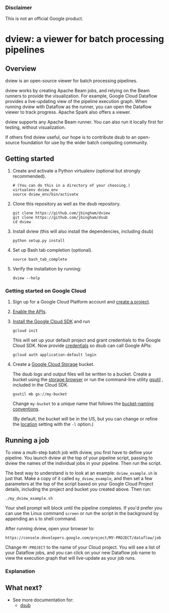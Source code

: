 ### Disclaimer

This is not an official Google product.

# dview: a viewer for batch processing pipelines

## Overview

dview is an open-source viewer for batch processing pipelines. 

dview works by creating Apache Beam jobs, and relying on the Beam runners to
provide the visualization. For example, Google Cloud Dataflow provides a
live-updating view of the pipeline execution graph. When running dview
with Dataflow as the runner, you can open the Dataflow viewer to track
progress. Apache Spark also offers a viewer. 

dview supports any Apache Beam runner. You can also run it locally first
for testing, without visualization.

If others find dview useful, our hope is to contribute dsub to an open-source
foundation for use by the wider batch computing community.

## Getting started

1.  Create and activate a Python virtualenv (optional but strongly recommended).

        # (You can do this in a directory of your choosing.)
        virtualenv dview_env
        source dview_env/bin/activate

1.  Clone this repository as well as the dsub repository.

        git clone https://github.com/jbingham/dview
        git clone https://github.com/jbingham/dsub
        cd dview

1.  Install dview (this will also install the dependencies, including dsub)

        python setup.py install

1.  Set up Bash tab completion (optional).

        source bash_tab_complete

1.  Verify the installation by running:

        dview --help

### Getting started on Google Cloud

1.  Sign up for a Google Cloud Platform account and
    [create a project](https://console.cloud.google.com/project?).

1.  [Enable the APIs](https://console.cloud.google.com/flows/enableapi?apiid=genomics,storage_component,compute_component&redirect=https://console.cloud.google.com).

1.  [Install the Google Cloud SDK](https://cloud.google.com/sdk/) and run

        gcloud init

    This will set up your default project and grant credentials to the Google
    Cloud SDK. Now provide [credentials](https://developers.google.com/identity/protocols/application-default-credentials)
    so dsub can call Google APIs:

        gcloud auth application-default login

1.  Create a [Google Cloud Storage](https://cloud.google.com/storage) bucket.

    The dsub logs and output files will be written to a bucket. Create a
    bucket using the [storage browser](https://cloud.google.com/storage/browser?project=)
    or run the command-line utility [gsutil](https://cloud.google.com/storage/docs/gsutil)
    , included in the Cloud SDK.

        gsutil mb gs://my-bucket

    Change `my-bucket` to a unique name that follows the
    [bucket-naming conventions](https://cloud.google.com/storage/docs/bucket-naming).

    (By default, the bucket will be in the US, but you can change or
    refine the [location](https://cloud.google.com/storage/docs/bucket-locations)
    setting with the `-l` option.)

## Running a job

To view a multi-step batch job with dview, you first have to define your pipeline.
You launch dview at the top of your pipeline script, passing to dview the
names of the individual jobs in your pipeline. Then run the script.

The best way to understand is to look at an example: `dview_example.sh` is
just that. Make a copy of it called `my_dview_example`, and then set a few
parameters at the top of the script based on your Google Cloud Project details,
including the project and bucket you created above. Then run:

    ./my_dview_example.sh

Your shell prompt will block until the pipeline completes. If you'd prefer
you can use the Linux command `screen` or run the script in the background
by appending an `&` to shell command.

After running dview, open your browser to:

    https://console.developers.google.com/project/MY-PROJECT/dataflow/job

Change `MY-PROJECT` to the name of your Cloud project. You will see a list
of your Dataflow jobs, and you can click on your new Dataflow job name
to view the execution graph that will live-update as your job runs.

### Explanation

## What next?

* See more documentation for:
  * [dsub](https://github.com/googlegenomics/dsub)
